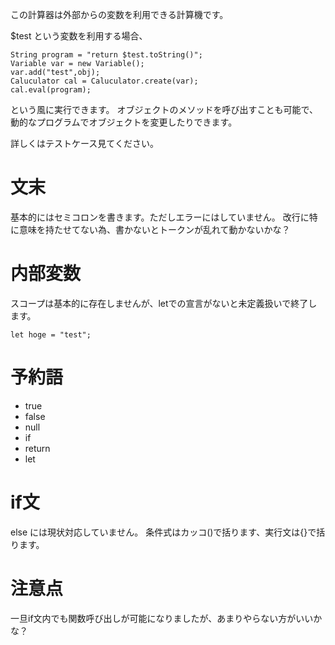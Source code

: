 この計算器は外部からの変数を利用できる計算機です。

$test という変数を利用する場合、

```
String program = "return $test.toString()";
Variable var = new Variable();
var.add("test",obj);
Caluculator cal = Caluculator.create(var);
cal.eval(program);
```

という風に実行できます。
オブジェクトのメソッドを呼び出すことも可能で、動的なプログラムでオブジェクトを変更したりできます。

詳しくはテストケース見てください。

# 文末

基本的にはセミコロンを書きます。ただしエラーにはしていません。
改行に特に意味を持たせてない為、書かないとトークンが乱れて動かないかな？

# 内部変数

スコープは基本的に存在しませんが、letでの宣言がないと未定義扱いで終了します。

```
let hoge = "test";
```

# 予約語

- true 
- false 
- null
- if 
- return
- let

# if文

else には現状対応していません。
条件式はカッコ()で括ります、実行文は{}で括ります。

# 注意点

一旦if文内でも関数呼び出しが可能になりましたが、あまりやらない方がいいかな？

